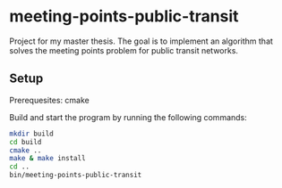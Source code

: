 # meeting-points-public-transit
Project for my master thesis. The goal is to implement an algorithm that solves the meeting points problem for public transit networks.

## Setup 
Prerequesites: cmake


Build and start the program by running the following commands:
```bash
mkdir build
cd build
cmake ..
make & make install
cd ..
bin/meeting-points-public-transit
```
